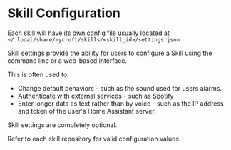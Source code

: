 # Skill Configuration
Each skill will have its own config file usually located at `~/.local/share/mycroft/skills/<skill_id>/settings.json`

Skill settings provide the ability for users to configure a Skill using the command line or a web-based interface.

This is often used to:

- Change default behaviors - such as the sound used for users alarms.
- Authenticate with external services - such as Spotify
- Enter longer data as text rather than by voice - such as the IP address and token of the user's Home Assistant server.

Skill settings are completely optional.

Refer to each skill repository for valid configuration values.
